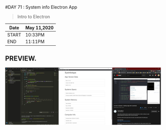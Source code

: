 #DAY 71 : System info Electron App

> Intro to Electron

| Date | May 11,2020 |
| ------ | ------ |
| START | 10:33PM |
| END | 11:11PM |

## PREVIEW.
![Preview](Untitled.jpg)


